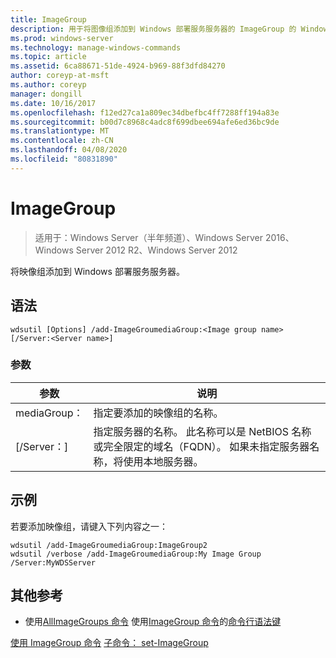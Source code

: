 ```yaml
---
title: ImageGroup
description: 用于将图像组添加到 Windows 部署服务服务器的 ImageGroup 的 Windows 命令主题。
ms.prod: windows-server
ms.technology: manage-windows-commands
ms.topic: article
ms.assetid: 6ca88671-51de-4924-b969-88f3dfd84270
author: coreyp-at-msft
ms.author: coreyp
manager: dongill
ms.date: 10/16/2017
ms.openlocfilehash: f12ed27ca1a809ec34dbefbc4ff7288ff194a83e
ms.sourcegitcommit: b00d7c8968c4adc8f699dbee694afe6ed36bc9de
ms.translationtype: MT
ms.contentlocale: zh-CN
ms.lasthandoff: 04/08/2020
ms.locfileid: "80831890"
---
```

# <a name="add-imagegroup"></a>ImageGroup

>适用于：Windows Server（半年频道）、Windows Server 2016、Windows Server 2012 R2、Windows Server 2012

将映像组添加到 Windows 部署服务服务器。

## <a name="syntax"></a>语法
```
wdsutil [Options] /add-ImageGroumediaGroup:<Image group name> [/Server:<Server name>]
```
### <a name="parameters"></a>参数
|参数|说明|
|-------|--------|
mediaGroup：<Image group name>|指定要添加的映像组的名称。|
|[/Server：<Server name>]|指定服务器的名称。 此名称可以是 NetBIOS 名称或完全限定的域名（FQDN）。 如果未指定服务器名称，将使用本地服务器。|
## <a name="examples"></a><a name=BKMK_examples></a>示例
若要添加映像组，请键入下列内容之一：
```
wdsutil /add-ImageGroumediaGroup:ImageGroup2
wdsutil /verbose /add-ImageGroumediaGroup:My Image Group /Server:MyWDSServer
```
## <a name="additional-references"></a>其他参考
- 使用[AllImageGroups 命令](using-the-get-allimagegroups-command.md)
使用[ImageGroup 命令](using-the-get-imagegroup-command.md)的[命令行语法键](command-line-syntax-key.md)

[使用 ImageGroup 命令](using-the-remove-imagegroup-command.md)
[子命令： set-ImageGroup](subcommand-set-imagegroup.md)
